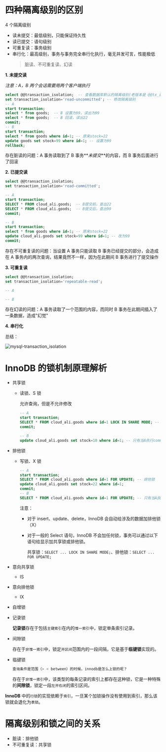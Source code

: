 # 四种隔离级别的区别

4 个隔离级别

- 读未提交：最低级别，只能保证持久性
- 读已提交：语句级别
- 可重复读：事务级别
- 串行化：最高级别，事务与事务完全串行化执行，毫无并发可言，性能极低
  > 脏读、不可重复读、幻读

**1. 未提交读**

_注意：A，B 两个会话需要用两个客户端执行_

```sql
select @@transaction_isolation;  -- 查看数据库默认的隔离级别(老版本是 @@tx_isolation)
set transaction_isolation='read-uncommitted'; -- 修改隔离级别
-- A
start transaction;
select * from goods;  -- B 设置为99，读出为99
select * from goods;  -- B 回滚，读出22
commit;
-- B
start transaction;
select * from goods where id=1; -- 原来stock=22
update goods set stock=99 where id=1; -- 设置为99
rollback;
```

存在脏读的问题：A 事务读取到了 B 事务**_未提交_**的内容，而 B 事务后面进行了回滚

**2. 已提交读**

```sql
select @@transaction_isolation;
set transaction_isolation='read-committed';

-- A
start transaction;
SELECT * FROM cloud_ali.goods;  -- B提交前，查出22
SELECT * FROM cloud_ali.goods;  -- B提交后，查出99
commit;

-- B
start transaction;
select * from goods where id=1; -- 原来stock=22
update cloud_ali.goods set stock=99 where id=1; -- 改为99
commit;
```

存在不可重复读的问题：当设置 A 事务只能读取 B 事务已经提交的部分，会造成在 A 事务内的两次查询，结果竟然不一样，因为在此期间 B 事务进行了提交操作

**3. 可重复读**

```sql
select @@transaction_isolation;
set transaction_isolation='repeatable-read';

-- A

-- B

```

存在幻读的问题：A 事务读取了一个范围的内容，而同时 B 事务在此期间插入了一条数据，造成"幻觉"

**4. 串行化**

总结：

![mysql-transaction_isolation](https://muyids.oss-cn-beijing.aliyuncs.com/mysql-transaction_isolation.jpeg)

# InnoDB 的锁机制原理解析

- 共享锁

  - 读锁、S 锁

    允许查询，但是不允许修改

    ```sql
    -- A
    start transaction;
    SELECT * FROM cloud_ali.goods where id=1 LOCK IN SHARE MODE; -- 共享锁
    commit;

    -- B
    update cloud_ali.goods set stock=10 where id=1; -- 只有当A执行commit后才能update成功
    ```

- 排他锁

  - 写锁、X 锁

    ```sql
    -- A
    start transaction;
    SELECT * FROM cloud_ali.goods where id=1 FOR UPDATE; -- 排他锁
    update cloud_ali.goods set stock=22 where id=1;
    commit;
    -- B
    SELECT * FROM cloud_ali.goods where id=1 FOR UPDATE; -- 只有当A执行commit后才能update成功
    ```

    注意：

    - 对于 insert、update、delete，InnoDB 会自动给涉及的数据加排他锁（X）

    - 对于一般的 Select 语句，InnoDB 不会加任何锁，事务可以通过以下语句给显示加共享锁或排他锁。

      共享锁：`SELECT ... LOCK IN SHARE MODE;`、排他锁：`SELECT ... FOR UPDATE;`

- 意向共享锁

  - IS

- 意向排他锁

  - IX

- 自增锁

- 记录锁

  **记录锁**存在于包括`主键索引`在内的`惟一索引`中，锁定单条索引记录。

- 间隙锁

  存在于`非惟一索引`中，锁定`开区间`范围内的一段间隔，它是基于**临键锁**实现的。

- 临键锁

  ```sql
  查询条件是范围（> < between）的时候，innodb是怎么上锁的呢？
  ```

  存在于`非惟一索引`中，该类型的每条记录的索引上都存在这种锁，它是一种特殊的**间隙锁**，锁定一段`左开右闭`的索引区间。

**InnoDB** 中的`行锁`的实现依赖于`索引`，一旦某个加锁操作没有使用到索引，那么该锁就会退化为`表锁`。

# 隔离级别和锁之间的关系

- 脏读：排他锁
- 不可重复读：共享锁
